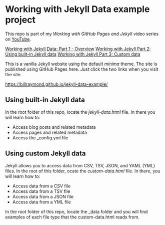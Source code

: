 # Working with Jekyll Data example project

This repo is part of my _Working with GitHub Pages and Jekyll_ video series on [YouTube](https://www.youtube.com/playlist?list=PLWzwUIYZpnJuT0sH4BN56P5oWTdHJiTNq).

[Working with Jekyll Data: Part 1 - Overview](https://youtu.be/7Jj-KX40iTE)
[Working with Jekyll Part 2: Using built-in Jekyll data](https://youtu.be/d9obuvg3ReA)
[Working with Jekyll Part 3: Custom data](https://youtu.be/d9obuvg3ReA)

This is a vanilla Jekyll website using the default _minima_ theme. The site is published using GitHub Pages here. Just click the two links when you visit the site.

https://billraymond.github.io/jekyll-data-example/


## Using built-in Jekyll data
In the root folder of this repo, locate the _jekyll-data.html_ file. In there you will learn how to:

* Access blog posts and related metadata
* Access pages and related metadata
* Access the _config.yml file

## Using custom Jekyll data
Jekyll allows you to access data from CSV, TSV, JSON, and YAML (YML) files. In the root of this folder, ocate the _custom-data.html_ file. In there, you will learn how to:

* Access data from a CSV file
* Access data from a TSV file
* Access data from a JSON file
* Access data from a YML file

In the root folder of this repo, locate the _data folder and you will find examples of each file type that the custom-data.html reads from.
